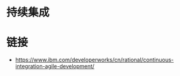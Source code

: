 

# 持续集成

# 链接

- https://www.ibm.com/developerworks/cn/rational/continuous-integration-agile-development/
